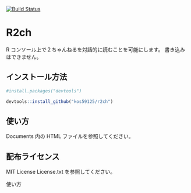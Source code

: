 [![Build Status](https://travis-ci.org/kos59125/r2ch.svg?branch=master)](https://travis-ci.org/kos59125/r2ch)

R2ch
====

R コンソール上で２ちゃんねるを対話的に読むことを可能にします。
書き込みはできません。

インストール方法
----------------

```r
#install.packages("devtools")

devtools::install_github("kos59125/r2ch")
```

使い方
------

Documents 内の HTML ファイルを参照してください。

配布ライセンス
--------------

MIT License
License.txt を参照してください。

使い方
